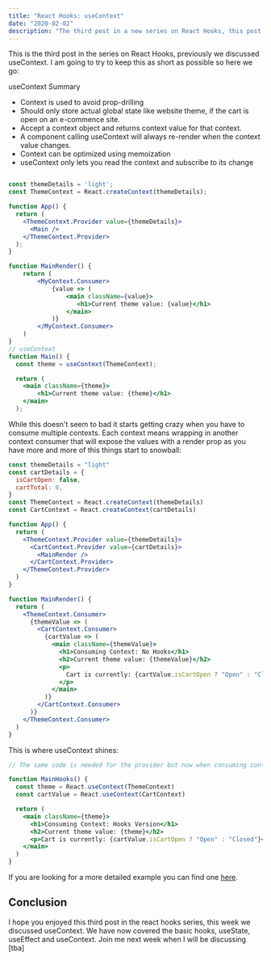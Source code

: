 ```yaml
---
title: "React Hooks: useContext"
date: "2020-02-02"
description: "The third post in a new series on React Hooks, this post discusses the useContext hook."
---
```


This is the third post in the series on React Hooks, previously we discussed useContext. I am going to try to keep this as short as possible so here we go:

useContext Summary

- Context is used to avoid prop-drilling
- Should only store actual global state like website theme, if the cart is open on an e-commence site.
- Accept a context object and returns context value for that context.
- A component calling useContext will always re-render when the context value changes.
- Context can be optimized using memoization
- useContext only lets you read the context and subscribe to its change

```jsx

const themeDetails = 'light';
const ThemeContext = React.createContext(themeDetails);

function App() {
  return (
    <ThemeContext.Provider value={themeDetails}>
      <Main />
    </ThemeContext.Provider>
  );
}

function MainRender() {
    return (
        <MyContext.Consumer>
            {value => (
                <main className={value}>
                   <h1>Current theme value: {value}</h1>
                </main>
            )}
        </MyContext.Consumer>
    )
}
// useContext
function Main() {
  const theme = useContext(ThemeContext);

  return (
    <main className={theme}>
        <h1>Current theme value: {theme}</h1>
    </main>
  );

```

While this doesn't seem to bad it starts getting crazy when you have to consume multiple contexts. Each context means wrapping in another context consumer that will expose the values with a render prop as you have more and more of this things start to snowball:

```jsx
const themeDetails = "light"
const cartDetails = {
  isCartOpen: false,
  cartTotal: 0,
}
const ThemeContext = React.createContext(themeDetails)
const CartContext = React.createContext(cartDetails)

function App() {
  return (
    <ThemeContext.Provider value={themeDetails}>
      <CartContext.Provider value={cartDetails}>
        <MainRender />
      </CartContext.Provider>
    </ThemeContext.Provider>
  )
}

function MainRender() {
  return (
    <ThemeContext.Consumer>
      {themeValue => (
        <CartContext.Consumer>
          {cartValue => (
            <main className={themeValue}>
              <h1>Consuming Context: No Hooks</h1>
              <h2>Current theme value: {themeValue}</h2>
              <p>
                Cart is currently: {cartValue.isCartOpen ? "Open" : "Closed"}
              </p>
            </main>
          )}
        </CartContext.Consumer>
      )}
    </ThemeContext.Consumer>
  )
}
```

This is where useContext shines:

```jsx
// The same code is needed for the provider but now when consuming contexts

function MainHooks() {
  const theme = React.useContext(ThemeContext)
  const cartValue = React.useContext(CartContext)

  return (
    <main className={theme}>
      <h1>Consuming Context: Hooks Version</h1>
      <h2>Current theme value: {theme}</h2>
      <p>Cart is currently: {cartValue.isCartOpen ? "Open" : "Closed"}</p>
    </main>
  )
}
```

If you are looking for a more detailed example you can find one [here](https://reactjs.org/docs/hooks-reference.html#usecontext).

## Conclusion

I hope you enjoyed this third post in the react hooks series, this week we discussed useContext. We have now covered the basic hooks, useState, useEffect and useContext. Join me next week when I will be discussing [tba]
